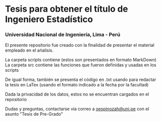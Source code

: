 # Tesis para obtener el título de Ingeniero Estadístico
### Universidad Nacional de Ingeniería, Lima - Perú


El presente repositorio fue creado con la finalidad de presentar el material empleado en el ańalisis. 


La carpeta scripts contiene (estos son presentados en formato MarkDown)
La carpeta src contiene las funciones que fueron definidas y usadas en los scripts


De igual forma, también se presenta el código en .txt usando para redactar la tesis en LaTex (usando el formato indicado a la fecha por la facultad)

Dada la privacidad de los datos, estos no se encuentran cargados en el repositorio

Dudas y preguntas, contactarse vía correo a oespinozah@uni.pe con el asunto "Tesis de Pre-Grado"
